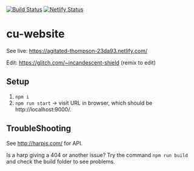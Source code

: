 [![Build Status](https://travis-ci.com/UXSoc/cu-website.svg?branch=master)](https://travis-ci.com/UXSoc/cu-website)
[![Netlify Status](https://api.netlify.com/api/v1/badges/01c7d049-1960-4a76-b414-71b38bce54c4/deploy-status)](https://app.netlify.com/sites/agitated-thompson-23da93/deploys)

# cu-website

See live: https://agitated-thompson-23da93.netlify.com/

Edit: https://glitch.com/~incandescent-shield (remix to edit)

## Setup

1. `npm i`
1. `npm run start` -> visit URL in browser, which should be http://localhost:9000/.

## TroubleShooting

See http://harpjs.com/ for API.

Is a harp giving a 404 or another issue? Try the command `npm run build` and check the build
folder to see problems.  
